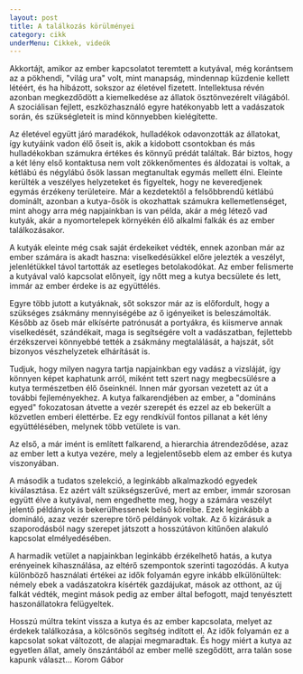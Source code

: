 ```yaml
---
layout: post
title: A találkozás körülményei
category: cikk
underMenu: Cikkek, videók
---
```


Akkortájt, amikor az ember kapcsolatot teremtett a kutyával, még korántsem az a pökhendi, "világ ura" volt, mint manapság, mindennap küzdenie kellett létéért, és ha hibázott, sokszor az életével fizetett. Intellektusa révén azonban megkezdődött a kiemelkedése az állatok ösztönvezérelt világából. A szociálisan fejlett, eszközhasználó egyre hatékonyabb lett a vadászatok során, és szükségleteit is mind könnyebben kielégítette.

<!--more-->

Az életével együtt járó maradékok, hulladékok odavonzották az állatokat, így kutyáink vadon élő őseit is, akik a kidobott csontokban és más hulladékokban számukra értékes és könnyű prédát találtak. Bár biztos, hogy a két lény első kontaktusa nem volt zökkenőmentes és áldozatai is voltak, a kétlábú és négylábú ősök lassan megtanultak egymás mellett élni. Eleinte kerülték a veszélyes helyzeteket és figyeltek, hogy ne keveredjenek egymás érzékeny területeire. Már a kezdetektől a felsőbbrendű kétlábú dominált, azonban a kutya-ősök is okozhattak számukra kellemetlenséget, mint ahogy arra még napjainkban is van példa, akár a még létező vad kutyák, akár a nyomortelepek környékén élő alkalmi falkák és az ember találkozásakor.

A kutyák eleinte még csak saját érdekeiket védték, ennek azonban már az ember számára is akadt haszna: viselkedésükkel előre jelezték a veszélyt, jelenlétükkel távol tartották az esetleges betolakodókat. Az ember felismerte a kutyával való kapcsolat előnyeit, így nőtt meg a kutya becsülete és lett, immár az ember érdeke is az együttélés.

Egyre több jutott a kutyáknak, sőt sokszor már az is előfordult, hogy a szükséges zsákmány mennyiségébe az ő igényeiket is beleszámolták. Később az őseb már elkísérte patrónusát a portyákra, és kiismerve annak viselkedését, szándékait, maga is segítségére volt a vadászatban, fejlettebb érzékszervei könnyebbé tették a zsákmány megtalálását, a hajszát, sőt bizonyos vészhelyzetek elhárítását is. 

Tudjuk, hogy milyen nagyra tartja napjainkban egy vadász a vizsláját, így könnyen képet kaphatunk arról, miként tett szert nagy megbecsülésre a kutya természetben élő őseinknél. Innen már gyorsan vezetett az út a további fejleményekhez. A kutya falkarendjében az ember, a "domináns egyed" fokozatosan átvette a vezér szerepét és ezzel az eb bekerült a közvetlen emberi élettérbe. Ez egy rendkívül fontos pillanat a két lény együttélésében, melynek több vetülete is van.

Az első, a már imént is említett falkarend, a hierarchia átrendeződése, azaz az ember lett a kutya vezére, mely a legjelentősebb elem az ember és kutya viszonyában.

A második a tudatos szelekció, a leginkább alkalmazkodó egyedek kiválasztása. Ez azért vált szükségszerűvé, mert az ember, immár szorosan együtt élve a kutyával, nem engedhette meg, hogy a számára veszélyt jelentő példányok is bekerülhessenek belső köreibe. Ezek leginkább a domináló, azaz vezér szerepre törő példányok voltak. Az ő kizárásuk a szaporodásból nagy szerepet játszott a hosszútávon kitűnően alakuló kapcsolat elmélyedésében.

A harmadik vetület a napjainkban leginkább érzékelhető hatás, a kutya erényeinek kihasználása, az eltérő szempontok szerinti tagozódás. A kutya különböző használati értékei az idők folyamán egyre inkább elkülönültek: némely ebek a vadászatokra kísérték gazdájukat, mások az otthont, az új falkát védték, megint mások pedig az ember által befogott, majd tenyésztett haszonállatokra felügyeltek.

Hosszú múltra tekint vissza a kutya és az ember kapcsolata, melyet az érdekek találkozása, a kölcsönös segítség indított el. Az idők folyamán ez a kapcsolat sokat változott, de alapjai megmaradtak. És hogy miért a kutya az egyetlen állat, amely önszántából az ember mellé szegődött, arra talán sose kapunk választ...
Korom Gábor